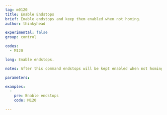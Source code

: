```yaml
---
tag: m0120
title: Enable Endstops
brief: Enable endstops and keep them enabled when not homing.
author: thinkyhead

experimental: false
group: control

codes:
  - M120

long: Enable endstops.

notes: After this command endstops will be kept enabled when not homing. This may have side-effects if using `SD_ABORT_ON_ENDSTOP_HIT`.

parameters:

examples:
  -
    pre: Enable endstops
    code: M120

---
```



